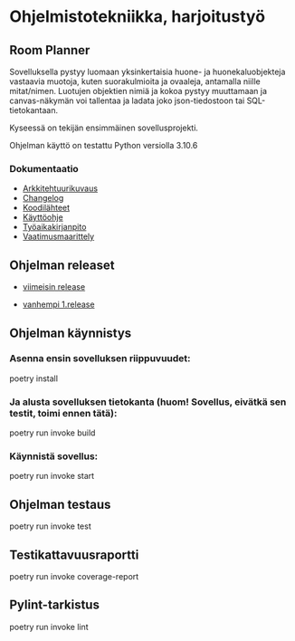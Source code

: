 # Ohjelmistotekniikka, harjoitustyö

## **Room Planner**

Sovelluksella pystyy luomaan yksinkertaisia huone- ja huonekaluobjekteja vastaavia muotoja,
kuten suorakulmioita ja ovaaleja, antamalla niille mitat/nimen. Luotujen objektien nimiä ja
kokoa pystyy muuttamaan ja canvas-näkymän voi tallentaa ja ladata joko json-tiedostoon tai SQL-tietokantaan.

Kyseessä on tekijän ensimmäinen sovellusprojekti.  

Ohjelman käyttö on testattu Python versiolla 3.10.6

### **Dokumentaatio** 

- [Arkkitehtuurikuvaus](https://github.com/Kissaniemi/ot-harjoitustyo/blob/main/projekti/dokumentaatio/arkkitehtuuri.md)
- [Changelog](https://github.com/Kissaniemi/ot-harjoitustyo/blob/main/projekti/dokumentaatio/changelog.md)
- [Koodilähteet](https://github.com/Kissaniemi/ot-harjoitustyo/blob/main/projekti/dokumentaatio/koodin_lahteet_ideat.md)
- [Käyttöohje](https://github.com/Kissaniemi/ot-harjoitustyo/blob/main/projekti/dokumentaatio/kayttoohje.md)
- [Työaikakirjanpito](https://github.com/Kissaniemi/ot-harjoitustyo/blob/main/projekti/dokumentaatio/tyoaikakirjanpito.md)
- [Vaatimusmaarittely](https://github.com/Kissaniemi/ot-harjoitustyo/blob/main/projekti/dokumentaatio/vaatimusmaarittely.md)

## Ohjelman releaset

- [viimeisin release](https://github.com/Kissaniemi/ot-harjoitustyo/releases/tag/viikko6)
  
- [vanhempi 1.release](https://github.com/Kissaniemi/ot-harjoitustyo/releases/tag/viikko5)

## Ohjelman käynnistys

### Asenna ensin sovelluksen riippuvuudet:

poetry install

### Ja alusta sovelluksen tietokanta (huom! Sovellus, eivätkä sen testit, toimi ennen tätä):

poetry run invoke build

### Käynnistä sovellus:

poetry run invoke start

## Ohjelman testaus

poetry run invoke test

## Testikattavuusraportti

poetry run invoke coverage-report

## Pylint-tarkistus

poetry run invoke lint
